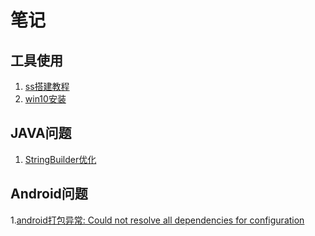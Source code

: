 # 笔记

## 工具使用

1. [ss搭建教程](./ss搭建教程.md)
1. [win10安装](./win10安装.md)

## JAVA问题
1. [StringBuilder优化](./java/StringBuilder.md)

## Android问题
1.[android打包异常: Could not resolve all dependencies for configuration](./android/android打包异常Could-not-resolve-all-dependencies-for-configuration.md)